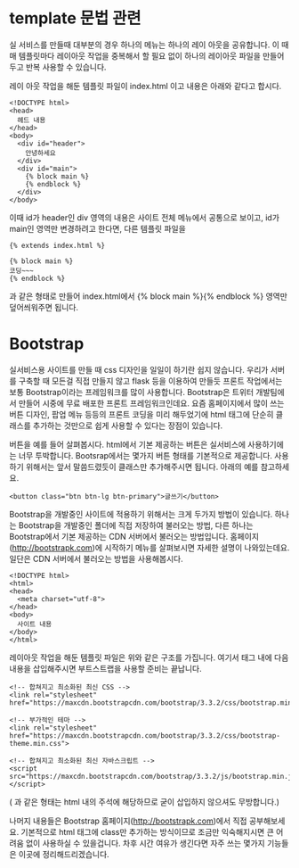 <link rel="stylesheet" href="https://maxcdn.bootstrapcdn.com/bootstrap/3.3.2/css/bootstrap.min.css">
<link rel="stylesheet" href="https://maxcdn.bootstrapcdn.com/bootstrap/3.3.2/css/bootstrap-theme.min.css">
<script src="https://maxcdn.bootstrapcdn.com/bootstrap/3.3.2/js/bootstrap.min.js"></script>

# template 문법 관련
실 서비스를 만들때 대부분의 경우 하나의 메뉴는 하나의 레이 아웃을 공유합니다. 
이 때 매 템플릿마다 레이아웃 작업을 중복해서 할 필요 없이 하나의 레이아웃 파일을 만들어 두고 반복 사용할 수 있습니다.

레이 아웃 작업을 해둔 템플릿 파일이 index.html 이고 내용은 아래와 같다고 합시다.

```
<!DOCTYPE html>
<head>
  헤드 내용
</head>
<body>
  <div id="header">
    안녕하세요
  </div>
  <div id="main">
    {% block main %}
    {% endblock %}
  </div>
</body>
```

이때 id가 header인 div 영역의 내용은 사이트 전체 메뉴에서 공통으로 보이고, id가 main인 영역만 변경하려고 한다면, 다른 템플릿 파일을

```
{% extends index.html %}

{% block main %}
코딩~~~
{% endblock %}
```

과 같은 형태로 만들어 index.html에서 {% block main %}{% endblock %} 영역만 덮어씌워주면 됩니다.


# Bootstrap 
실서비스용 사이트를 만들 때 css 디자인을 일일이 하기란 쉽지 않습니다. 우리가 서버를 구축할 때 모든걸 직접 만들지 않고 flask 등을 이용하여 만들듯 프론트 작업에서는 보통 Bootstrap이라는 프레임워크를 많이 사용합니다. Bootstrap은 트위터 개발팀에서 만들어 시중에 무료 배포한 프론트 프레임워크인데요. 요즘 홈페이지에서 많이 쓰는 버튼 디자인, 팝업 메뉴 등등의 프론트 코딩을 미리 해두었기에 html 태그에 단순히 클래스를 추가하는 것만으로 쉽게 사용할 수 있다는 장점이 있습니다. 

버튼을 예를 들어 살펴봅시다. html에서 기본 제공하는 버튼은 실서비스에 사용하기에는 너무 투박합니다. Bootsrap에서는 몇가지 버튼 형태를 기본적으로 제공합니다. 사용하기 위해서는 앞서 말씀드렸듯이 클래스만 추가해주시면 됩니다. 아래의 예를 참고하세요.

```
<button class="btn btn-lg btn-primary">글쓰기</button>
```

Bootstrap을 개발중인 사이트에 적용하기 위해서는 크게 두가지 방법이 있습니다. 하나는 Bootstrap을 개발중인 폴더에 직접 저장하여 불러오는 방법, 다른 하나는 Bootstrap에서 기본 제공하는 CDN 서버에서 불러오는 방법입니다. 홈페이지(http://bootstrapk.com)에 시작하기 메뉴를 살펴보시면 자세한 설명이 나와있는데요. 일단은 CDN 서버에서 불러오는 방법을 사용해봅시다.

```
<!DOCTYPE html>
<html>
<head>
  <meta charset="utf-8">
</head>
<body>
  사이트 내용
</body>
</html>
```

레이아웃 작업을 해둔 템플릿 파일은 위와 같은 구조를 가집니다. 여기서 <head> 태그 내에 다음 내용을 삽입해주시면 부트스트랩을 사용할 준비는 끝납니다.

```
<!-- 합쳐지고 최소화된 최신 CSS -->
<link rel="stylesheet" href="https://maxcdn.bootstrapcdn.com/bootstrap/3.3.2/css/bootstrap.min.css">

<!-- 부가적인 테마 -->
<link rel="stylesheet" href="https://maxcdn.bootstrapcdn.com/bootstrap/3.3.2/css/bootstrap-theme.min.css">

<!-- 합쳐지고 최소화된 최신 자바스크립트 -->
<script src="https://maxcdn.bootstrapcdn.com/bootstrap/3.3.2/js/bootstrap.min.js"></script>
```

(<!-- ㄴㅇㄹ --> 과 같은 형태는 html 내의 주석에 해당하므로 굳이 삽입하지 않으셔도 무방합니다.)

나머지 내용들은 Bootstrap 홈페이지(http://bootstrapk.com)에서 직접 공부해보세요. 기본적으로 html 태그에 class만 추가하는 방식이므로 조금만 익숙해지시면 큰 어려움 없이 사용하실 수 있을겁니다. 차후 시간 여유가 생긴다면 자주 쓰는 몇가지 기능들은 이곳에 정리해드리겠습니다.
